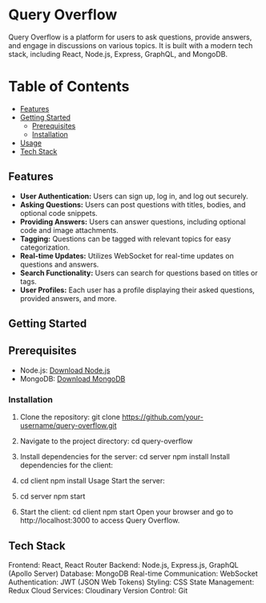 # Query Overflow

Query Overflow is a platform for users to ask questions, provide answers, and engage in discussions on various topics. It is built with a modern tech stack, including React, Node.js, Express, GraphQL, and MongoDB.

# Table of Contents

- [Features](#features)
- [Getting Started](#getting-started)
  - [Prerequisites](#prerequisites)
  - [Installation](#installation)
- [Usage](#usage)
- [Tech Stack](#tech-stack)

## Features

- **User Authentication:** Users can sign up, log in, and log out securely.
- **Asking Questions:** Users can post questions with titles, bodies, and optional code snippets.
- **Providing Answers:** Users can answer questions, including optional code and image attachments.
- **Tagging:** Questions can be tagged with relevant topics for easy categorization.
- **Real-time Updates:** Utilizes WebSocket for real-time updates on questions and answers.
- **Search Functionality:** Users can search for questions based on titles or tags.
- **User Profiles:** Each user has a profile displaying their asked questions, provided answers, and more.

## Getting Started

## Prerequisites

- Node.js: [Download Node.js](https://nodejs.org/)
- MongoDB: [Download MongoDB](https://www.mongodb.com/try/download/community)

### Installation

1. Clone the repository:
git clone https://github.com/your-username/query-overflow.git


3. Navigate to the project directory:
cd query-overflow


4. Install dependencies for the server:
cd server
npm install
Install dependencies for the client:

5. cd client
npm install
Usage
Start the server:

6. cd server
npm start

7. Start the client:
cd client
npm start
Open your browser and go to http://localhost:3000 to access Query Overflow.

## Tech Stack
Frontend: React, React Router
Backend: Node.js, Express.js, GraphQL (Apollo Server)
Database: MongoDB
Real-time Communication: WebSocket
Authentication: JWT (JSON Web Tokens)
Styling: CSS
State Management: Redux
Cloud Services: Cloudinary
Version Control: Git
